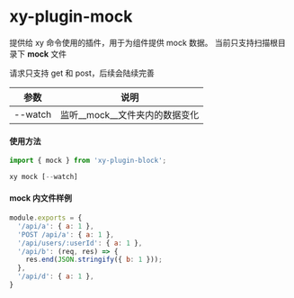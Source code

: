# xy-plugin-mock

提供给 xy 命令使用的插件，用于为组件提供 mock 数据。
当前只支持扫描根目录下 __mock__ 文件

请求只支持 get 和 post，后续会陆续完善

| 参数    | 说明            |
| ------- | --------------- |
| --watch    | 监听__mock__文件夹内的数据变化 |


#### 使用方法

```js
import { mock } from 'xy-plugin-block';

xy mock [--watch]
```
#### __mock__ 内文件样例
```js
module.exports = {
  '/api/a': { a: 1 },
  'POST /api/a': { a: 1 },
  '/api/users/:userId': { a: 1 },
  '/api/b': (req, res) => {
    res.end(JSON.stringify({ b: 1 }));
  },
  '/api/d': { a: 1 },
}
```
